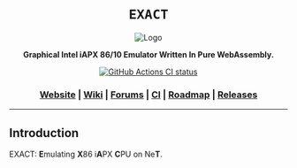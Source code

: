 <div align="center">

  <h1><code>EXACT</code></h1>

  <img src="" alt="Logo">

  <p>
    <strong>Graphical Intel iAPX 86/10 Emulator Written In Pure WebAssembly.</strong>
  </p>

  <p>
    <a href="https://github.com/VioletVillain/EXACT/actions"><img alt="GitHub Actions CI status" src="https://github.com/VioletVillain/EXACT/workflows/EXACT/badge.svg"></a>
  </p>

  <h3>
    <a href="https://VioletVillain.github.io/EXACT/">Website</a>
    <span> | </span>
    <a href="https://github.com/VioletVillain/EXACT/wiki">Wiki</a>
    <span> | </span>
    <a href="https://github.com/VioletVillain/EXACT/issues">Forums</a>
    <span> | </span>
    <a href="https://github.com/VioletVillain/EXACT/actions">CI</a>
    <span> | </span>
    <a href="https://github.com/VioletVillain/EXACT/projects">Roadmap</a>
    <span> | </span>
    <a href="https://github.com/VioletVillain/EXACT/releases">Releases</a>
  </h3>
  
</div>

***

## Introduction
EXACT: **E**mulating **X**86 i**A**PX **C**PU on Ne**T**.
